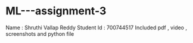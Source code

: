 # ML---assignment-3
Name : Shruthi Vallap Reddy
Student Id : 700744517
Included pdf , video , screenshots and python  file
